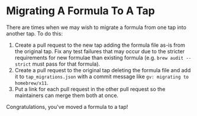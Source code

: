 # Migrating A Formula To A Tap

There are times when we may wish to migrate a formula from one tap into another tap. To do this:

1. Create a pull request to the new tap adding the formula file as-is from the original tap. Fix any test failures that may occur due to the stricter requirements for new formulae than existing formula (e.g. `brew audit --strict` must pass for that formula).
2. Create a pull request to the original tap deleting the formula file and add it to `tap_migrations.json` with a commit message like `gv: migrating to homebrew/x11`.
3. Put a link for each pull request in the other pull request so the maintainers can merge them both at once.

Congratulations, you've moved a formula to a tap!

